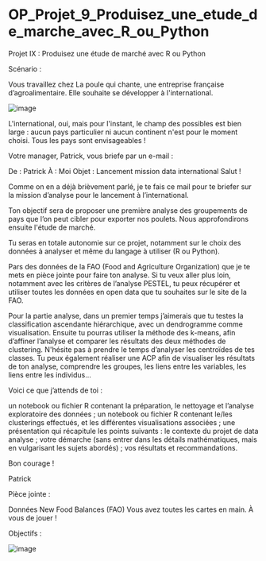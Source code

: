 # OP_Projet_9_Produisez_une_etude_de_marche_avec_R_ou_Python
Projet IX : Produisez une étude de marché avec R ou Python

Scénario : 

Vous travaillez chez La poule qui chante, une entreprise française d’agroalimentaire. Elle souhaite se développer à l'international.


![image](https://github.com/KevinZirData/OP_Projet_9_Produisez_une_etude_de_marche_avec_R_ou_Python/assets/142809013/435d07f8-5d11-4a9d-8d06-f6da566a6dc7)


L'international, oui, mais pour l'instant, le champ des possibles est bien large : aucun pays particulier ni aucun continent n'est pour le moment choisi. Tous les pays sont envisageables !

Votre manager, Patrick, vous briefe par un e-mail :

De : Patrick
À : Moi
Objet : Lancement mission data international
Salut !

Comme on en a déjà brièvement parlé, je te fais ce mail pour te briefer sur la mission d’analyse pour le lancement à l’international.

Ton objectif sera de proposer une première analyse des groupements de pays que l’on peut cibler pour exporter nos poulets. Nous approfondirons ensuite l'étude de marché. 

Tu seras en totale autonomie sur ce projet, notamment sur le choix des données à analyser et même du langage à utiliser (R ou Python). 

Pars des données de la FAO (Food and Agriculture Organization) que je te mets en pièce jointe pour faire ton analyse. Si tu veux aller plus loin, notamment avec les critères de l’analyse PESTEL, tu peux récupérer et utiliser toutes les données en open data que tu souhaites sur le site de la FAO.

Pour la partie analyse, dans un premier temps j’aimerais que tu testes la classification ascendante hiérarchique, avec un dendrogramme comme visualisation. Ensuite tu pourras utiliser la méthode des k-means, afin d’affiner l’analyse et comparer les résultats des deux méthodes de clustering. N'hésite pas à prendre le temps d’analyser les centroïdes de tes classes. Tu peux également réaliser une ACP afin de visualiser les résultats de ton analyse, comprendre les groupes, les liens entre les variables, les liens entre les individus...

Voici ce que j’attends de toi :

un notebook ou fichier R contenant la préparation, le nettoyage et l’analyse exploratoire des données ;
un notebook ou fichier R contenant le/les clusterings effectués, et les différentes visualisations associées ;
une présentation qui récapitule les points suivants : 
le contexte du projet de data analyse ;
votre démarche (sans entrer dans les détails mathématiques, mais en vulgarisant les sujets abordés) ;
vos résultats et recommandations.
 

Bon courage !

Patrick

Pièce jointe :

Données New Food Balances (FAO)
 Vous avez toutes les cartes en main. À vous de jouer !
 
Objectifs :

 ![image](https://github.com/KevinZirData/OP_Projet_9_Produisez_une_etude_de_marche_avec_R_ou_Python/assets/142809013/b714b0ff-fc8f-4122-bacf-1f32504cd5cf)
